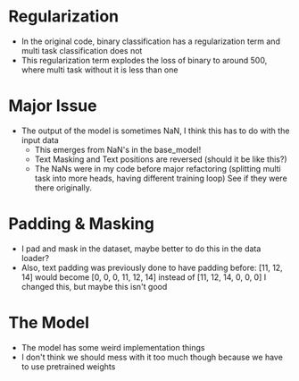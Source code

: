 # Regularization

* In the original code, binary classification has a regularization term and multi task classification does not
* This regularization term explodes the loss of binary to around 500, where multi task without it is less than one

# Major Issue

* The output of the model is sometimes NaN, I think this has to do with the input data
    * This emerges from NaN's in the base_model!
    * Text Masking and Text positions are reversed (should it be like this?)
    * The NaNs were in my code before major refactoring (splitting multi task into more heads, having different training loop)
    See if they were there originally.

# Padding & Masking

* I pad and mask in the dataset, maybe better to do this in the data loader?
* Also, text padding was previously done to have padding before: [11, 12, 14] would become [0, 0, 0, 11, 12, 14] instead of [11, 12, 14, 0, 0, 0]
  I changed this, but maybe this isn't good

# The Model

* The model has some weird implementation things
* I don't think we should mess with it too much though because we have to use pretrained weights